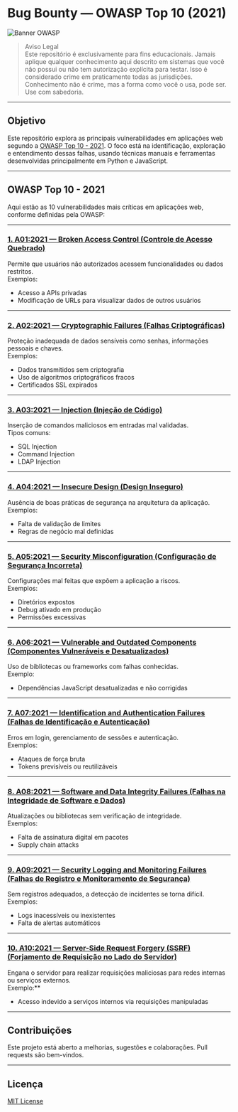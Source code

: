 # Bug Bounty — OWASP Top 10 (2021)

![Banner OWASP](https://owasp.org/assets/images/logo.png)

> Aviso Legal  
> Este repositório é exclusivamente para fins educacionais. Jamais aplique qualquer conhecimento aqui descrito em sistemas que você não possui ou não tem autorização explícita para testar. Isso é considerado crime em praticamente todas as jurisdições.  
> Conhecimento não é crime, mas a forma como você o usa, pode ser. Use com sabedoria.

---

## Objetivo

Este repositório explora as principais vulnerabilidades em aplicações web segundo a [OWASP Top 10 - 2021](https://owasp.org/Top10/). O foco está na identificação, exploração e entendimento dessas falhas, usando técnicas manuais e ferramentas desenvolvidas principalmente em Python e JavaScript.

---

## OWASP Top 10 - 2021

Aqui estão as 10 vulnerabilidades mais críticas em aplicações web, conforme definidas pela OWASP:

---

### [1. A01:2021 — Broken Access Control (Controle de Acesso Quebrado)](https://github.com/Samuelsp17/ZeroToOWASP/tree/main/A01-Broken-Acess-Control)  
Permite que usuários não autorizados acessem funcionalidades ou dados restritos.  
Exemplos:
- Acesso a APIs privadas
- Modificação de URLs para visualizar dados de outros usuários

---

### [2. A02:2021 — Cryptographic Failures (Falhas Criptográficas)](https://github.com/Samuelsp17/ZeroToOWASP/tree/main/A02-Cryptographic-Failures)  
Proteção inadequada de dados sensíveis como senhas, informações pessoais e chaves.  
Exemplos:
- Dados transmitidos sem criptografia
- Uso de algoritmos criptográficos fracos
- Certificados SSL expirados

---

### [3. A03:2021 — Injection (Injeção de Código)](https://github.com/Samuelsp17/ZeroToOWASP/tree/main/A03-Injection)  
Inserção de comandos maliciosos em entradas mal validadas.  
Tipos comuns:
- SQL Injection  
- Command Injection  
- LDAP Injection

---

### [4. A04:2021 — Insecure Design (Design Inseguro)](https://github.com/Samuelsp17/ZeroToOWASP/tree/main/A04-Insecure-Design)  
Ausência de boas práticas de segurança na arquitetura da aplicação.  
Exemplos:
- Falta de validação de limites
- Regras de negócio mal definidas

---

### [5. A05:2021 — Security Misconfiguration (Configuração de Segurança Incorreta)](https://github.com/Samuelsp17/ZeroToOWASP/tree/main/A05-Security-Misconfiguration)
Configurações mal feitas que expõem a aplicação a riscos.  
Exemplos:
- Diretórios expostos
- Debug ativado em produção
- Permissões excessivas

---

### [6. A06:2021 — Vulnerable and Outdated Components (Componentes Vulneráveis e Desatualizados)](https://github.com/Samuelsp17/ZeroToOWASP/tree/main/A06-Vulnerable-and-Outdated-Componets)  
Uso de bibliotecas ou frameworks com falhas conhecidas.  
Exemplo:
- Dependências JavaScript desatualizadas e não corrigidas

---

### [7. A07:2021 — Identification and Authentication Failures (Falhas de Identificação e Autenticação)](https://github.com/Samuelsp17/ZeroToOWASP/tree/main/A07-Indentification-and-Authentication-Failures)  
Erros em login, gerenciamento de sessões e autenticação.  
Exemplos:
- Ataques de força bruta
- Tokens previsíveis ou reutilizáveis

---

### [8. A08:2021 — Software and Data Integrity Failures (Falhas na Integridade de Software e Dados)](https://github.com/Samuelsp17/ZeroToOWASP/tree/main/A08-Software-and-Data-Integrity-Failures)  
Atualizações ou bibliotecas sem verificação de integridade.  
Exemplos:
- Falta de assinatura digital em pacotes
- Supply chain attacks

---

### [9. A09:2021 — Security Logging and Monitoring Failures (Falhas de Registro e Monitoramento de Segurança)](https://github.com/Samuelsp17/ZeroToOWASP/tree/main/A09-Security-Logging-and-Monitoring-Failures)  
Sem registros adequados, a detecção de incidentes se torna difícil.  
Exemplos:
- Logs inacessíveis ou inexistentes
- Falta de alertas automáticos

---

### [10. A10:2021 — Server-Side Request Forgery (SSRF) (Forjamento de Requisição no Lado do Servidor)](https://github.com/Samuelsp17/ZeroToOWASP/tree/main/A10-SSRF)  
Engana o servidor para realizar requisições maliciosas para redes internas ou serviços externos.  
Exemplo:**
- Acesso indevido a serviços internos via requisições manipuladas

---

## Contribuições

Este projeto está aberto a melhorias, sugestões e colaborações. Pull requests são bem-vindos.

---

## Licença

[MIT License](LICENSE)
